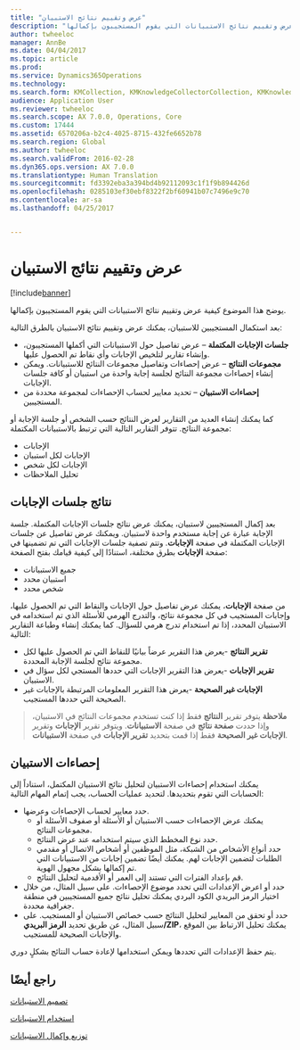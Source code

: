 ```yaml
---
title: "عرض وتقييم نتائج الاستبيان"
description: "يوضح هذا الموضوع كيفية عرض وتقييم نتائج الاستبيانات التي يقوم المستجيبون بإكمالها."
author: twheeloc
manager: AnnBe
ms.date: 04/04/2017
ms.topic: article
ms.prod: 
ms.service: Dynamics365Operations
ms.technology: 
ms.search.form: KMCollection, KMKnowledgeCollectorCollection, KMKnowledgeCollectorUserResults
audience: Application User
ms.reviewer: twheeloc
ms.search.scope: AX 7.0.0, Operations, Core
ms.custom: 17444
ms.assetid: 6570206a-b2c4-4025-8715-432fe6652b78
ms.search.region: Global
ms.author: twheeloc
ms.search.validFrom: 2016-02-28
ms.dyn365.ops.version: AX 7.0.0
ms.translationtype: Human Translation
ms.sourcegitcommit: fd3392eba3a394bd4b92112093c1f1f9b894426d
ms.openlocfilehash: 0285103ef30ebf8322f2bf60941b07c7496e9c70
ms.contentlocale: ar-sa
ms.lasthandoff: 04/25/2017


---
```


# <a name="view-and-evaluate-the-results-of-a-questionnaire"></a>عرض وتقييم نتائج الاستبيان

[!include[banner](includes/banner.md)]


يوضح هذا الموضوع كيفية عرض وتقييم نتائج الاستبيانات التي يقوم المستجيبون بإكمالها. 

بعد استكمال المستجيبين للاستبيان، يمكنك عرض وتقييم نتائج الاستبيان بالطرق التالية:

-   **جلسات الإجابات المكتملة** – عرض تفاصيل حول الاستبيانات التي أكملها المستجيبون، وإنشاء تقارير لتلخيص الإجابات وأي نقاط تم الحصول عليها.
-   **مجموعات النتائج** – عرض إحصاءات وتفاصيل مجموعات النتائح للاستبيانات. ويمكن إنشاء إحصاءات مجموعة النتائج لجلسة إجابة واحدة من استبيان أو كافة جلسات الإجابات.
-   **إحصاءات الاستبيان** – تحديد معايير لحساب الإحصاءات لمجموعة محددة من المستجيبين.

كما يمكنك إنشاء العديد من التقارير لعرض النتائج حسب الشخص أو جلسة الإجابة أو مجموعة النتائج. تتوفر التقارير التالية التي ترتبط بالاستبيانات المكتملة:

-   الإجابات
-   الإجابات لكل استبيان
-   الإجابات لكل شخص
-   تحليل الملاحظات

## <a name="answer-session-results"></a>نتائج جلسات الإجابات
بعد إكمال المستجيبين لاستبيان، يمكنك عرض نتائج جلسات الإجابات المكتملة. جلسة الإجابة عبارة عن إجابة مستخدم واحدة لاستبيان. ويمكنك عرض تفاصيل عن جلسات الإجابات المكتملة في صفحة **الإجابات**. وتتم تصفية جلسات الإجابات التي تم تضمينها في صفحة **الإجابات** بطرق مختلفة، استنادًا إلى كيفية قيامك بفتح الصفحة:

-   جميع الاستبيانات
-   استبيان محدد
-   شخص محدد

من صفحة **الإجابات**، يمكنك عرض تفاصيل حول الإجابات والنقاط التي تم الحصول عليها، وإجابات المستجيب في كل مجموعة نتائج، والتدرج الهرمي للأسئلة الذي تم استخدامه في الاستبيان المحدد، إذا تم استخدام تدرج هرمي للسؤال. كما يمكنك إنشاء وطباعة التقارير التالية:

-   **تقرير النتائج** -يعرض هذا التقرير عرضاً بيانيًا للنقاط التي تم الحصول عليها لكل مجموعة نتائج لجلسة الإجابة المحددة.
-   **تقرير الإجابات** -يعرض هذا التقرير الإجابات التي حددها المستجي لكل سؤال في الاستبيان.
-   **الإجابات غير الصحيحة** -يعرض هذا التقرير المعلومات المرتبطة بالإجابات غير الصحيحة التي حددها المستجيب.

> **ملاحظة**
>   يتوفر تقرير **النتائج** فقط إذا كنت تستخدم مجموعات النتائج في الاستبيان، وإذا حددت **صفحة نتائج** في صفحة **الاستبيانات**. ويتوفر تقرير **الإجابات** وتقرير **الإجابات غير الصحيحة** فقط إذا قمت بتحديد **تقرير الإجابات** في صفحة **الاستبيانات**.

## <a name="questionnaire-statistics"></a>إحصاءات الاستبيان
يمكنك استخدام إحصاءات الاستبيان لتحليل نتائج الاستبيان المكتمل، استناداً إلى الحسابات التي تقوم بتحديدها. لتحديد عمليات الحساب، يجب إتمام المهام التالية:

-   حدد معايير لحساب الإحصاءات وعرضها.
    -   يمكنك عرض الإحصاءات حسب الاستبيان أو الأسئلة أو صفوف الأسئلة أو مجموعات النتائج.
    -   حدد نوع المخطط الذي سيتم استخدامه عند عرض النتائج.
    -   حدد أنواع الأشخاص من الشبكة، مثل الموظفين أو أشخاص الاتصال أو مقدمي الطلبات لتضمين الإجابات لهم. يمكنك أيضًا تضمين إجابات من الاستبيانات التي تم إكمالها بشكل مجهول الهوية.
    -   قم بإعداد الفترات التي تستند إلى العمر أو الأقدمية لتحليل النتائج.
-   حدد أو اعرض الإعدادات التي تحدد موضوع الإحصاءات. على سبيل المثال، من خلال اختيار الرمز البريدي الكود البردي يمكنك تحليل نتائج جميع المستجيبين في منطقة جغرافية محددة.
-   حدد أو تحقق من المعايير لتحليل النتائج حسب خصائص الاستبيان أو المستجيب. على سبيل المثال، عن طريق تحديد **الرمز البريدي/ZIP**، يمكنك تحليل الارتباط بين الموقع والإجابات الصحيحة للمستجيب.

يتم حفظ الإعدادات التي تحددها ويمكن استخدامها لإعادة حساب النتائج بشكلٍ دوري.

<a name="see-also"></a>راجع أيضًا
--------

[تصميم الاستبيانات](design-questionnaires.md)

[استخدام الاستبيانات](questionnaires.md)

[توزيع وإكمال الاستبيانات](distribute-questionnaires.md)




